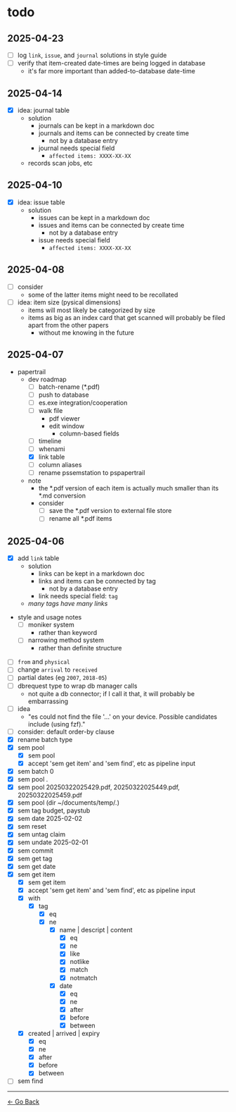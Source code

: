 # todo

## 2025-04-23

- [ ] log ``link``, ``issue``, and ``journal`` solutions in style guide
- [ ] verify that item-created date-times are being logged in database
  - it's far more important than added-to-database date-time

## 2025-04-14

- [x] idea: journal table
  - solution
    - journals can be kept in a markdown doc
    - journals and items can be connected by create time
      - not by a database entry
    - journal needs special field
      - ``affected items: XXXX-XX-XX``
  - records scan jobs, etc

## 2025-04-10

- [x] idea: issue table
  - solution
    - issues can be kept in a markdown doc
    - issues and items can be connected by create time
      - not by a database entry
    - issue needs special field
      - ``affected items: XXXX-XX-XX``

## 2025-04-08

- [ ] consider
  - some of the latter items might need to be recollated
- [ ] idea: item size (pysical dimensions)
  - items will most likely be categorized by size
  - items as big as an index card that get scanned will probably be filed apart from the other papers
    - without me knowing in the future

## 2025-04-07

- papertrail
  - dev roadmap
    - [ ] batch-rename (*.pdf)
    - [ ] push to database
    - [ ] es.exe integration/cooperation
    - [ ] walk file
      - pdf viewer
      - edit window
        - column-based fields
    - [ ] timeline
    - [ ] whenami
    - [x] link table
    - [ ] column aliases
    - [ ] rename pssemstation to pspapertrail
  - note
    - the *.pdf version of each item is actually much smaller than its *.md conversion
    - consider
      - [ ] save the *.pdf version to external file store
      - [ ] rename all *.pdf items

## 2025-04-06

- [x] add ``link`` table
  - solution
    - links can be kept in a markdown doc
    - links and items can be connected by tag
      - not by a database entry
    - link needs special field: ``tag``
  - _many tags have many links_
- style and usage notes
  - [ ] moniker system
    - rather than keyword
  - [ ] narrowing method system
    - rather than definite structure
- [ ] ``from`` and ``physical``
- [ ] change ``arrival`` to ``received``
- [ ] partial dates (eg ``2007``, ``2018-05``)
- [ ] dbrequest type to wrap db manager calls
  - not quite a db connector; if I call it that, it will probably be embarrassing
- [ ] idea
  - "es could not find the file '...' on your device. Possible candidates include (using fzf)."
- [ ] consider: default order-by clause
- [x] rename batch type
- [x] sem pool
  - [x] sem pool
  - [x] accept 'sem get item' and 'sem find', etc as pipeline input
- [x] sem batch 0
- [x] sem pool .
- [x] sem pool 20250322025429.pdf, 20250322025449.pdf, 20250322025459.pdf
- [x] sem pool (dir ~/documents/temp/*.*)
- [x] sem tag budget, paystub
- [x] sem date 2025-02-02
- [x] sem reset
- [x] sem untag claim
- [x] sem undate 2025-02-01
- [x] sem commit
- [x] sem get tag
- [x] sem get date
- [x] sem get item
  - [x] sem get item
  - [x] accept 'sem get item' and 'sem find', etc as pipeline input
  - [x] with
    - [x] tag
      - [x] eq
      - [x] ne
        - [x] name | descript | content
          - [x] eq
          - [x] ne
          - [x] like
          - [x] notlike
          - [x] match
          - [x] notmatch
        - [x] date
          - [x] eq
          - [x] ne
          - [x] after
          - [x] before
          - [x] between
  - [x] created | arrived | expiry
    - [x] eq
    - [x] ne
    - [x] after
    - [x] before
    - [x] between
- [ ] sem find

---

[← Go Back](../readme.md)

